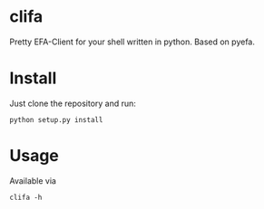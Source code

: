 clifa
=====

Pretty EFA-Client for your shell written in python. Based on pyefa.

# Install

Just clone the repository and run:

```
python setup.py install
```

# Usage

Available via

```
clifa -h
```
